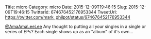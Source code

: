 Title: micro
Category: micro
Date: 2015-12-09T19:46:15
Slug: 2015-12-09T19:46:15
TwitterId: 674676452176953344
TweetUrl: https://twitter.com/mark_philpot/status/674676452176953344

[@AmaAmaLeeLee](https://twitter.com/AmaAmaLeeLee) Any thought to putting all your singles in a single or series of EPs? Each single shows up as an "album" of it's own...